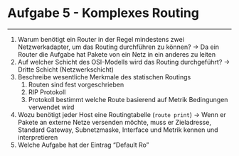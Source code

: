 # Aufgabe 5 - Komplexes Routing
___
1. Warum benötigt ein Router in der Regel mindestens zwei Netzwerkadapter, um das Routing durchführen zu können?
	→ Da ein Router die Aufgabe hat Pakete von ein Netz in ein anderes zu leiten
2. Auf welcher Schicht des OSI-Modells wird das Routing durchgeführt?
	→ Dritte Schicht (Netzwerkschicht)
3. Beschreibe wesentliche Merkmale des statischen Routings
	1. Routen sind fest vorgeschrieben
	2. RIP Protokoll
	3. Protokoll bestimmt welche Route basierend auf Metrik Bedingungen verwendet wird
4. Wozu benötigt jeder Host eine Routingtabelle (`route print`)
	→ Wenn er Pakete an externe Netze versenden möchte, muss er Zieladresse, Standard Gateway, Subnetzmaske, Interface und Metrik kennen und interpretieren
5. Welche Aufgabe hat der Eintrag “Default Ro”